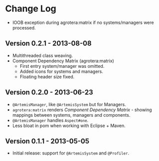 # Change Log

 - IOOB exception during agrotera:matrix if no systems/managers were processed.

## Version 0.2.1 - 2013-08-08
 - Multithreaded class weaving.
 - Component Dependency Matrix (agrotera:matrix)
   - First entry system/manager was omitted.
   - Added icons for systems and managers.
   - Floating header size fixed.

## Version 0.2.0 - 2013-06-23
 - `@ArtemisManager`, like `@ArtemisSystem` but for Managers.
 - `agrotera:matrix` renders _Component Dependency Matrix_ - showing
   mappings between systems, managers and components.
 - `@ArtemisManager` handles `Aspect#one`.
 - Less bloat in pom when working with Eclipse + Maven.

## Version 0.1.1 - 2013-05-05
 - Initial release: support for `@ArtemisSystem` and `@Profiler`.
 
